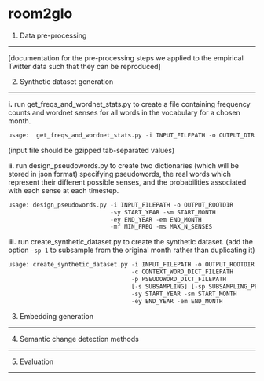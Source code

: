 # room2glo



1. Data pre-processing
----------------------

[documentation for the pre-processing steps we applied to the empirical Twitter data such that they can be reproduced]


2. Synthetic dataset generation
-------------------------------

**i.** run get_freqs_and_wordnet_stats.py to create a file containing frequency counts and wordnet senses for all words in the vocabulary for a chosen month.

```python
usage:  get_freqs_and_wordnet_stats.py -i INPUT_FILEPATH -o OUTPUT_DIR
```
(input file should be gzipped tab-separated values)


**ii.** run design_pseudowords.py to create two dictionaries (which will be stored in json format) specifying pseudowords, the real words which represent their different possible senses, and the probabilities associated with each sense at each timestep.

```python
usage: design_pseudowords.py -i INPUT_FILEPATH -o OUTPUT_ROOTDIR 
                             -sy START_YEAR -sm START_MONTH 
                             -ey END_YEAR -em END_MONTH 
                             -mf MIN_FREQ -ms MAX_N_SENSES
```


  
**iii.** run create_synthetic_dataset.py to create the synthetic dataset. (add the option `-sp 1` to subsample from the original month rather than duplicating it)

```python
usage: create_synthetic_dataset.py -i INPUT_FILEPATH -o OUTPUT_ROOTDIR
                                   -c CONTEXT_WORD_DICT_FILEPATH 
                                   -p PSEUDOWORD_DICT_FILEPATH
                                   [-s SUBSAMPLING] [-sp SUBSAMPLING_PERCENT]
                                   -sy START_YEAR -sm START_MONTH 
                                   -ey END_YEAR -em END_MONTH 
```



3. Embedding generation
-----------------------




4. Semantic change detection methods
------------------------------------



5. Evaluation
--------------
